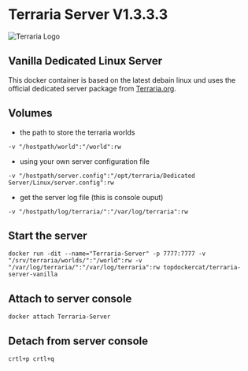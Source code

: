 # Terraria Server V1.3.3.3
![Terraria Logo](https://hydra-media.cursecdn.com/terraria.gamepedia.com/7/7a/Terraria-official-website-2014.png "Terraria Logo")

## Vanilla Dedicated Linux Server
This docker container is based on the latest debain linux und uses the official dedicated server package from [Terraria.org](http://terraria.org/).

## Volumes
* the path to store the terraria worlds
```
-v "/hostpath/world":"/world":rw
``` 
* using your own server configuration file
```
-v "/hostpath/server.config":"/opt/terraria/Dedicated Server/Linux/server.config":rw
``` 
* get the server log file (this is console ouput)
```
-v "/hostpath/log/terraria/":"/var/log/terraria":rw
``` 

## Start the server
```
docker run -dit --name="Terraria-Server" -p 7777:7777 -v "/srv/terraria/worlds/":"/world":rw -v "/var/log/terraria/":"/var/log/terraria":rw topdockercat/terraria-server-vanilla
```

## Attach to server console
```
docker attach Terraria-Server
```

## Detach from server console
```
crtl+p crtl+q
```